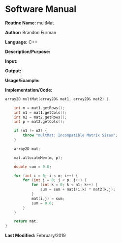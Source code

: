 # Software Manual

**Routine Name:** multMat

**Author:** Brandon Furman

**Language:** C++

**Description/Purpose:**

**Input:**

**Output:**

**Usage/Example:**

**Implementation/Code:** 

```cpp
array2D multMat(array2D& mat1, array2D& mat2) {

	int m = mat1.getRows();
	int n1 = mat1.getCols();
	int n2 = mat2.getRows();
	int p = mat2.getCols();

	if (n1 != n2) {
		throw "multMat: Incompatible Matrix Sizes";
	}

	array2D mat;

	mat.allocateMem(m, p);

	double sum = 0.0;

	for (int i = 0; i < m; i++) {
		for (int j = 0; j < p; j++) {
			for (int k = 0; k < n1; k++) {
				sum = sum + mat1(i,k) * mat2(k,j);
			}
			mat(i,j) = sum;
			sum = 0.0;
		}
	}

	return mat;
}
```

**Last Modified:** February/2019